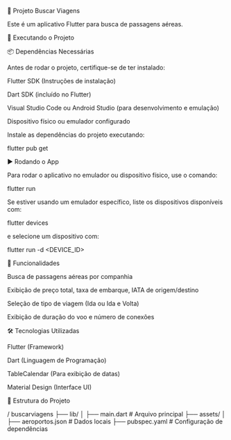 📌 Projeto Buscar Viagens

Este é um aplicativo Flutter para busca de passagens aéreas.

🚀 Executando o Projeto

📦 Dependências Necessárias

Antes de rodar o projeto, certifique-se de ter instalado:

Flutter SDK (Instruções de instalação)

Dart SDK (incluído no Flutter)

Visual Studio Code ou Android Studio (para desenvolvimento e emulação)

Dispositivo físico ou emulador configurado

Instale as dependências do projeto executando:

flutter pub get

▶ Rodando o App

Para rodar o aplicativo no emulador ou dispositivo físico, use o comando:

flutter run

Se estiver usando um emulador específico, liste os dispositivos disponíveis com:

flutter devices

e selecione um dispositivo com:

flutter run -d <DEVICE_ID>

📌 Funcionalidades

Busca de passagens aéreas por companhia

Exibição de preço total, taxa de embarque, IATA de origem/destino

Seleção de tipo de viagem (Ida ou Ida e Volta)

Exibição de duração do voo e número de conexões

🛠 Tecnologias Utilizadas

Flutter (Framework)

Dart (Linguagem de Programação)

TableCalendar (Para exibição de datas)

Material Design (Interface UI)

📂 Estrutura do Projeto

/ buscarviagens
  ├── lib/
  │   ├── main.dart          # Arquivo principal
  ├── assets/
  │   ├── aeroportos.json  # Dados locais
  ├── pubspec.yaml  # Configuração de dependências
